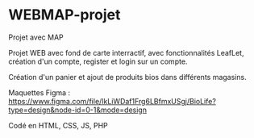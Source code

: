 # WEBMAP-projet
Projet avec MAP

Projet WEB avec fond de carte interractif, avec fonctionnalités LeafLet, création d'un compte, register et login sur un compte.

Création d'un panier et ajout de produits bios dans différents magasins.


Maquettes Figma :
https://www.figma.com/file/IkLiWDaf1Frg6LBfmxUSgj/BioLife?type=design&node-id=0-1&mode=design

Codé en HTML, CSS, JS, PHP

